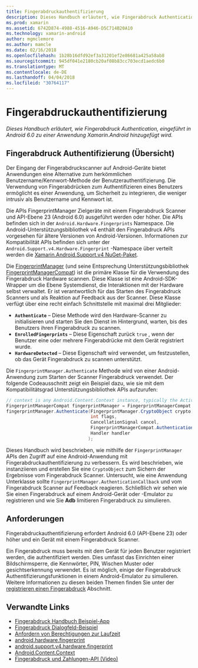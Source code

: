 ```yaml
---
title: Fingerabdruckauthentifizierung
description: Dieses Handbuch erläutert, wie Fingerabdruck Authentication, eingeführt in Android 6.0 zu einer Anwendung Xamarin.Android hinzugefügt wird.
ms.prod: xamarin
ms.assetid: 6742D874-4988-4516-A946-D5C714B20A10
ms.technology: xamarin-android
author: mgmclemore
ms.author: mamcle
ms.date: 02/16/2018
ms.openlocfilehash: 1b28b16dfd92ef3a31201ef2e86681a425a58ab8
ms.sourcegitcommit: 945df041e2180cb20af08b83cc703ecd1aedc6b0
ms.translationtype: MT
ms.contentlocale: de-DE
ms.lasthandoff: 04/04/2018
ms.locfileid: "30764117"
---
```

# <a name="fingerprint-authentication"></a>Fingerabdruckauthentifizierung

_Dieses Handbuch erläutert, wie Fingerabdruck Authentication, eingeführt in Android 6.0 zu einer Anwendung Xamarin.Android hinzugefügt wird._


## <a name="fingerprint-authentication-overview"></a>Fingerabdruck Authentifizierung (Übersicht)

Der Eingang der Fingerabdruckscanner auf Android-Geräte bietet Anwendungen eine Alternative zum herkömmlichen Benutzername/Kennwort-Methode der Benutzerauthentifizierung. Die Verwendung von Fingerabdrücken zum Authentifizieren eines Benutzers ermöglicht es einer Anwendung, um Sicherheit zu integrieren, die weniger intrusiv als Benutzername und Kennwort ist.

Die APIs FingerprintManager Zielgeräte mit einem Fingerabdruck Scanner und API-Ebene 23 (Android 6.0) ausgeführt werden oder höher. Die APIs befinden sich in der `Android.Hardware.Fingerprints` Namespace. Die Android-Unterstützungsbibliothek v4 enthält den Fingerabdruck APIs vorgesehen für ältere Versionen von Android-Versionen. Informationen zur Kompatibilität APIs befinden sich unter der `Android.Support.v4.Hardware.Fingerprint` -Namespace über verteilt werden die [Xamarin.Android.Support.v4 NuGet-Paket](https://www.nuget.org/packages/Xamarin.Android.Support.v4/).

Die [FingerprintManager](http://developer.android.com/reference/android/hardware/fingerprint/FingerprintManager.html) (und seine Entsprechung Unterstützungsbibliothek [FingerprintManagerCompat](http://developer.android.com/reference/android/support/v4/hardware/fingerprint/FingerprintManagerCompat.html)) ist die primäre Klasse für die Verwendung des Fingerabdruck Hardware scannen. Diese Klasse ist eine Android-SDK-Wrapper um die Ebene Systemdienst, die Interaktionen mit der Hardware selbst verwaltet. Er ist verantwortlich für das Starten des Fingerabdruck Scanners und als Reaktion auf Feedback aus der Scanner. Diese Klasse verfügt über eine recht einfach Schnittstelle mit maximal drei Mitglieder:

* **`Authenticate`** &ndash; Diese Methode wird den Hardware-Scanner zu initialisieren und starten Sie den Dienst im Hintergrund, warten, bis des Benutzers ihren Fingerabdruck zu scannen.
* **`EnrolledFingerprints`** &ndash; Diese Eigenschaft zurück `true` , wenn der Benutzer eine oder mehrere Fingerabdrücke mit dem Gerät registriert wurde.
* **`HardwareDetected`** &ndash; Diese Eigenschaft wird verwendet, um festzustellen, ob das Gerät Fingerabdruck zu scannen unterstützt.

Die `FingerprintManager.Authenticate` Methode wird von einer Android-Anwendung zum Starten der Scanner Fingerabdruck verwendet. Der folgende Codeausschnitt zeigt ein Beispiel dazu, wie sie mit dem Kompatibilitätsgrad Unterstützungsbibliothek APIs aufzurufen:

```csharp
// context is any Android.Content.Context instance, typically the Activity 
FingerprintManagerCompat fingerprintManager = FingerprintManagerCompat.From(context);
fingerprintManager.Authenticate(FingerprintManager.CryptoObject crypto,
                                int flags,
                                CancellationSignal cancel,
                                FingerprintManagerCompat.AuthenticationCallback callback,
                                Handler handler
                               );
```

Dieses Handbuch wird beschrieben, wie mithilfe der `FingerprintManager` APIs den Zugriff auf eine Android-Anwendung mit Fingerabdruckauthentifizierung zu verbessern. Es wird beschrieben, wie instanziieren und erstellen Sie eine `CryptoObject` zum Sichern der Ergebnisse vom Fingerabdruck Scanner. Untersucht, wie eine Anwendung Unterklasse sollte `FingerprintManager.AuthenticationCallback` und vom Fingerabdruck Scanner auf Feedback reagieren. Schließlich wir sehen wie Sie einen Fingerabdruck auf einem Android-Gerät oder -Emulator zu registrieren und wie Sie **Adb** limitieren Fingerabdruck zu simulieren.

## <a name="requirements"></a>Anforderungen

Fingerabdruckauthentifizierung erfordert Android 6.0 (API-Ebene 23) oder höher und ein Gerät mit einem Fingerabdruck Scanner. 

Ein Fingerabdruck muss bereits mit dem Gerät für jeden Benutzer registriert werden, die authentifiziert werden. Dies umfasst das Einrichten einer Bildschirmsperre, die Kennwörter, PIN, Wischen Muster oder gesichtserkennung verwendet. Es ist möglich, einige der Fingerabdruck Authentifizierungsfunktionen in einem Android-Emulator zu simulieren.  Weitere Informationen zu diesen beiden Themen finden Sie unter der [registrieren einen Fingerabdruck](enrolling-fingerprint.md) Abschnitt. 






## <a name="related-links"></a>Verwandte Links

- [Fingerabdruck Handbuch Beispiel-App](https://developer.xamarin.com/samples/monodroid/FingerprintGuide/)
- [Fingerabdruck Dialogfeld-Beispiel](https://developer.xamarin.com/samples/monodroid/android-m/FingerprintDialog/)
- [Anfordern von Berechtigungen zur Laufzeit](http://developer.android.com/training/permissions/requesting.html)
- [android.hardware.fingerprint](http://developer.android.com/reference/android/hardware/fingerprint/package-summary.html)
- [android.support.v4.hardware.fingerprint](http://developer.android.com/reference/android/support/v4/hardware/fingerprint/package-summary.html)
- [Android.Content.Context](https://developer.xamarin.com/api/type/Android.Content.Context/)
- [Fingerabdruck und Zahlungen-API (Video)](https://youtu.be/VOn7VrTRlA4)
